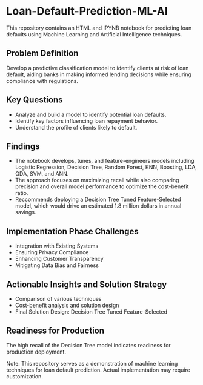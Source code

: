 # Loan-Default-Prediction-ML-AI

This repository contains an HTML and IPYNB notebook for predicting loan defaults using Machine Learning and Artificial Intelligence techniques.

## Problem Definition
Develop a predictive classification model to identify clients at risk of loan default, aiding banks in making informed lending decisions while ensuring compliance with regulations.

## Key Questions
- Analyze and build a model to identify potential loan defaults.
- Identify key factors influencing loan repayment behavior.
- Understand the profile of clients likely to default.

## Findings
- The notebook develops, tunes, and feature-engineers models including Logistic Regression, Decision Tree, Random Forest, KNN, Boosting, LDA, QDA, SVM, and ANN.
- The approach focuses on maximizing recall while also comparing precision and overall model performance to optimize the cost-benefit ratio.
- Reccommends deploying a Decision Tree Tuned Feature-Selected model, which would drive an estimated 1.8 million dollars in annual savings. 

## Implementation Phase Challenges
- Integration with Existing Systems
- Ensuring Privacy Compliance
- Enhancing Customer Transparency
- Mitigating Data Bias and Fairness

## Actionable Insights and Solution Strategy
- Comparison of various techniques
- Cost-benefit analysis and solution design
- Final Solution Design: Decision Tree Tuned Feature-Selected

## Readiness for Production
The high recall of the Decision Tree model indicates readiness for production deployment.

Note: This repository serves as a demonstration of machine learning techniques for loan default prediction. Actual implementation may require customization.
